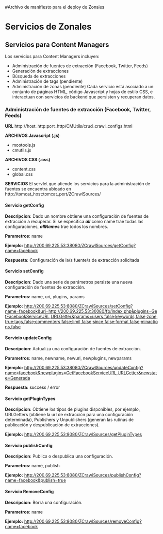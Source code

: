#Archivo de manifiesto para el deploy de Zonales

# Servicios de Zonales #

## Servicios para Content Managers ##
Los servicios para Content Managers incluyen:
  * Administración de fuentes de extracción (Facebook, Twitter, Feeds)
  * Generación de extracciones
  * Búsqueda de extracciones
  * Administración de tags (pendiente)
  * Administración de zonas (pendiente)
Cada servicio está asociado a un conjunto de páginas HTML, código Javascript y hojas de estilo CSS, e interactuan con servicios de backend que persisten y recuperan datos.

### Administración de fuentes de extracción (Facebook, Twitter, Feeds) ###
**URL**
http://host_http:port_http/CMUtils/crud_crawl_configs.html

**ARCHIVOS Javascript (.js)**
  * mootools.js
  * cmutils.js

**ARCHIVOS CSS (.css)**
  * content.css
  * global.css

**SERVICIOS**
El servlet que atiende los servicios para la administración de fuentes se encuentra ubicado en http://tomcat_host:tomcat_port/ZCrawlSources/

#### Servicio getConfig ####

**Descripcion:** Dado un nombre obtiene una configuración de fuentes de extracción a recuperar. Si se especifica _**all**_ como name trae todas las configuraciones, _**allNames**_ trae todos los nombres.

**Parametros:** name

**Ejemplo:** http://200.69.225.53:38080/ZCrawlSources/getConfig?name=facebook

**Respuesta:** Configuración de la/s fuente/s de extracción solicitada

#### Servicio setConfig ####

**Descripcion:** Dado una serie de parámetros persiste una nueva configuración de fuentes de extracción.

**Parametros:** name, uri, plugins, params

**Ejemplo:** http://200.69.225.53:8080/ZCrawlSources/setConfig?name=facebook&uri=http://200.69.225.53:30080/fb/index.php&plugins=GetFacebookServiceURL,URLGetter&params=users,false;keywords,false;zone,true;tags,false;commenters,false;limit,false;since,false;format,false;minactions,false

#### Servicio updateConfig ####

**Descripcion:** Actualiza una configuración de fuentes de extracción.

**Parametros:** name, newname, newuri, newplugins, newparams

**Ejemplo:** http://200.69.225.53:38080/ZCrawlSources/updateConfig?name=facebook&newplugins=GetFacebookServiceURL,URLGetter&newstate=Generada

**Respuesta:** success / error

#### Servicio getPluginTypes ####

**Descripcion:** Obtiene los tipos de plugins disponibles, por ejemplo, URLGetters (obtiene la url de extracción para una configuración determinada), Publishers y Unpublishers (generan las rutinas de publicación y despublicación de extracciones).

**Ejemplo:** http://200.69.225.53:8080/ZCrawlSources/getPluginTypes

#### Servicio publishConfig ####

**Descripcion:** Publica o despublica una configuración.

**Parametros:** name, publish

**Ejemplo:** http://200.69.225.53:8080/ZCrawlSources/publishConfig?name=facebook&publish=true

#### Servicio RemoveConfig ####

**Descripcion:** Borra una configuración.

**Parametros:** name

**Ejemplo:** http://200.69.225.53:8080/ZCrawlSources/removeConfig?name=facebook